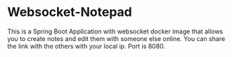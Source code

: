 ﻿# Websocket-Notepad
This is a Spring Boot Application with websocket docker image that allows you to create notes and edit them with someone else online.
You can share the link with the others with your local ip.
Port is 8080.
